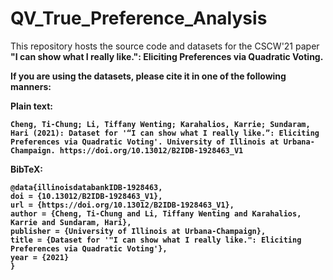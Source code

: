 # QV_True_Preference_Analysis
This repository hosts the source code and datasets for the CSCW'21 paper <b>"I can show what I really like.": Eliciting Preferences via Quadratic Voting.
  
If you are using the datasets, please cite it in one of the following manners: 

Plain text:
```
Cheng, Ti-Chung; Li, Tiffany Wenting; Karahalios, Karrie; Sundaram, Hari (2021): Dataset for '“I can show what I really like.”: Eliciting Preferences via Quadratic Voting'. University of Illinois at Urbana-Champaign. https://doi.org/10.13012/B2IDB-1928463_V1
```
BibTeX:
```
@data{illinoisdatabankIDB-1928463,
doi = {10.13012/B2IDB-1928463_V1},
url = {https://doi.org/10.13012/B2IDB-1928463_V1},
author = {Cheng, Ti-Chung and Li, Tiffany Wenting and Karahalios, Karrie and Sundaram, Hari},
publisher = {University of Illinois at Urbana-Champaign},
title = {Dataset for '"I can show what I really like.": Eliciting Preferences via Quadratic Voting'},
year = {2021}
}
```
